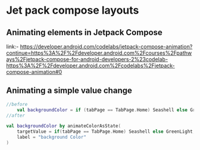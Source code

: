 # Jet pack compose layouts
## Animating elements in Jetpack Compose

link:- https://developer.android.com/codelabs/jetpack-compose-animation?continue=https%3A%2F%2Fdeveloper.android.com%2Fcourses%2Fpathways%2Fjetpack-compose-for-android-developers-2%23codelab-https%3A%2F%2Fdeveloper.android.com%2Fcodelabs%2Fjetpack-compose-animation#0

## Animating a simple value change

```kotlin
//before
    val backgroundColor = if (tabPage == TabPage.Home) Seashell else GreenLight
//after

val backgroundColor by animateColorAsState(
    targetValue = if(tabPage == TabPage.Home) Seashell else GreenLight,
    label = "background Color"
)
```